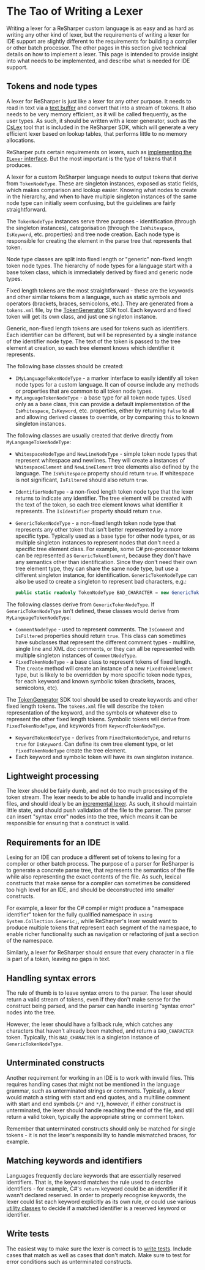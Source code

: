---
---

# The Tao of Writing a Lexer

Writing a lexer for a ReSharper custom language is as easy and as hard as writing any other kind of lexer, but the requirements of writing a lexer for IDE support are slightly different to the requirements for building a compiler or other batch processor. The other pages in this section give technical details on how to implement a lexer. This page is intended to provide insight into what needs to be implemented, and describe what is needed for IDE support.

## Tokens and node types

A lexer for ReSharper is just like a lexer for any other purpose. It needs to read in text via a [text buffer](TextBuffers.md) and convert that into a stream of tokens. It also needs to be very memory efficient, as it will be called frequently, as the user types. As such, it should be written with a lexer generator, such as the [CsLex](CsLex.md) tool that is included in the ReSharper SDK, which will generate a very efficient lexer based on lookup tables, that performs little to no memory allocations.

ReSharper puts certain requirements on lexers, such as [implementing the `ILexer` interface](ImplementingLexers.md). But the most important is the type of tokens that it produces.

A lexer for a custom ReSharper language needs to output tokens that derive from `TokenNodeType`. These are singleton instances, exposed as static fields, which makes comparison and lookup easier. Knowing what nodes to create in the hierarchy, and when to have multiple singleton instances of the same node type can initially seem confusing, but the guidelines are fairly straightforward.

The `TokenNodeType` instances serve three purposes - identification (through the singleton instances), categorisation (through the `IsWhitespace`, `IsKeyword`, etc. properties) and tree node creation. Each node type is responsible for creating the element in the parse tree that represents that token.

Node type classes are split into fixed length or "generic" non-fixed length token node types. The hierarchy of node types for a language start with a base token class, which is immediately derived by fixed and generic node types.

Fixed length tokens are the most straightforward - these are the keywords and other similar tokens from a language, such as static symbols and operators (brackets, braces, semicolons, etc.). They are generated from a `tokens.xml` file, by the [TokenGenerator](/CustomLanguages/Parsing/NodeTypes/CreatingNodeTypes.md#generating-token-node-types) SDK tool. Each keyword and fixed token will get its own class, and just one singleton instance.

Generic, non-fixed length tokens are used for tokens such as identifiers. Each identifier can be different, but will be represented by a single instance of the identifier node type. The text of the token is passed to the tree element at creation, so each tree element knows which identifier it represents.

The following base classes should be created:

* `IMyLanguageTokenNodeType` - a marker interface to easily identify all token node types for a custom language. It can of course include any methods or properties that are common to all token node types.
* `MyLanguageTokenNodeType` - a base type for all token node types. Used only as a base class, this can provide a default implementation of the `IsWhitespace`, `IsKeyword`, etc. properties, either by returning `false` to all and allowing derived classes to override, or by comparing `this` to known singleton instances.

The following classes are usually created that derive directly from `MyLanguageTokenNodeType`:

* `WhitespaceNodeType` and `NewLineNodeType` - simple token node types that represent whitespace and newlines. They will create a instances of `WhitespaceElement` and `NewLineElement` tree elements also defined by the language. The `IsWhitespace` property should return `true`. If whitespace is not significant, `IsFiltered` should also return `true`.
* `IdentifierNodeType` - a non-fixed length token node type that the lexer returns to indicate any identifier. The tree element will be created with the text of the token, so each tree element knows what identifier it represents. The `IsIdentifier` property should return `true`.
* `GenericTokenNodeType` - a non-fixed length token node type that represents any other token that isn't better represented by a more specific type. Typically used as a base type for other node types, or as multiple singleton instances to represent nodes that don't need a specific tree element class. For example, some C# pre-processor tokens can be represented as `GenericTokenElement`, because they don't have any semantics other than identification. Since they don't need their own tree element type, they can share the same node type, but use a different singleton instance, for identification. `GenericTokenNodeType` can also be used to create a singleton to represent bad characters, e.g.:

  ```csharp
  public static readonly TokenNodeType BAD_CHARACTER = new GenericTokenNodeType("BAD_CHARACTER", LAST_GENERATED_TOKEN_TYPE_INDEX + 21, "💩");
  ```

The following classes derive from `GenericTokenNodeType`. If `GenericTokenNodeType` isn't defined, these classes would derive from `MyLanguageTokenNodeType`:

* `CommentNodeType` - used to represent comments. The `IsComment` and `IsFiltered` properties should return `true`. This class can sometimes have subclasses that represent the different comment types - multiline, single line and XML doc comments, or they can all be represented with multiple singleton instances of `CommentNodeType`.
* `FixedTokenNodeType` - a base class to represent tokens of fixed length. The `Create` method will create an instance of a new `FixedTokenElement` type, but is likely to be overridden by more specific token node types, for each keyword and known symbolic token (brackets, braces, semicolons, etc).

The [TokenGenerator](/CustomLanguages/Parsing/NodeTypes/CreatingNodeTypes.md#generating-token-node-types) SDK tool should be used to create keywords and other fixed length tokens. The `tokens.xml` file will describe the token representation of the keyword, and the symbols or whatever else to represent the other fixed length tokens. Symbolic tokens will derive from `FixedTokenNodeType`, and keywords from `KeywordTokenNodeType`.

* `KeywordTokenNodeType` - derives from `FixedTokenNodeType`, and returns `true` for `IsKeyword`. Can define its own tree element type, or let `FixedTokenNodeType` create the tree element.
* Each keyword and symbolic token will have its own singleton instance.

## Lightweight processing

The lexer should be fairly dumb, and not do too much processing of the token stream. The lexer needs to be able to handle invalid and incomplete files, and should ideally be an [incremental lexer](ImplementingLexers.md#incremental-lexers). As such, it should maintain little state, and should push validation of the file to the parser. The parser can insert "syntax error" nodes into the tree, which means it can be responsible for ensuring that a construct is valid.

## Requirements for an IDE

Lexing for an IDE can produce a different set of tokens to lexing for a compiler or other batch process. The purpose of a parser for ReSharper is to generate a concrete parse tree, that represents the semantics of the file while also representing the exact contents of the file. As such, lexical constructs that make sense for a compiler can sometimes be considered too high level for an IDE, and should be deconstructed into smaller constructs.

For example, a lexer for the C# compiler might produce a "namespace identifier" token for the fully qualified namespace in `using System.Collection.Generic;`, while ReSharper's lexer would want to produce multiple tokens that represent each segment of the namespace, to enable richer functionality such as navigation or refactoring of just a section of the namespace.

Similarly, a lexer for ReSharper should ensure that every character in a file is part of a token, leaving no gaps in text.

## Handling syntax errors

The rule of thumb is to leave syntax errors to the parser. The lexer should return a valid stream of tokens, even if they don't make sense for the construct being parsed, and the parser can handle inserting "syntax error" nodes into the tree.

However, the lexer should have a fallback rule, which catches any characters that haven't already been matched, and return a `BAD_CHARACTER` token. Typically, this `BAD_CHARACTER` is a singleton instance of `GenericTokenNodeType`.

## Unterminated constructs

Another requirement for working in an IDE is to work with invalid files. This requires handling cases that might not be mentioned in the language grammar, such as unterminated strings or comments. Typically, a lexer would match a string with start and end quotes, and a multiline comment with start and end symbols (`/*` and `*/`), however, if either construct is unterminated, the lexer should handle reaching the end of the file, and still return a valid token, typically the appropriate string or comment token.

Remember that unterminated constructs should only be matched for single tokens - it is not the lexer's responsibility to handle mismatched braces, for example.

## Matching keywords and identifiers

Languages frequently declare keywords that are essentially reserved identifiers. That is, the keyword matches the rule used to describe identifiers - for example, C#'s `return` keyword could be an identifier if it wasn't declared reserved. In order to properly recognise keywords, the lexer could list each keyword explicitly as its own rule, or could use various [utility classes](UtilityClasses.md) to decide if a matched identifier is a reserved keyword or identifier.

## Write tests

The easiest way to make sure the lexer is correct is to [write tests](Testing.md). Include cases that match as well as cases that don't match. Make sure to test for error conditions such as unterminated constructs.

